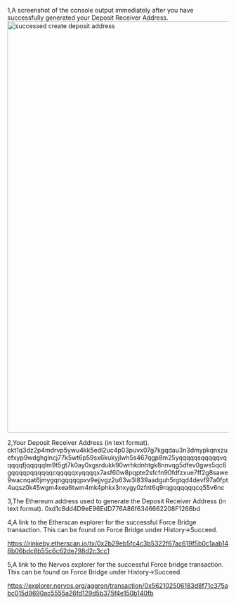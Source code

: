 

1,A screenshot of the console output immediately after you have successfully generated your Deposit Receiver Address.
<img width="935" alt="successed create deposit address" src="https://user-images.githubusercontent.com/86060421/128658060-38815a81-8cfc-4c84-a9bc-ddac232e472a.png">


2,Your Deposit Receiver Address (in text format). 
ckt1q3dz2p4mdrvp5ywu4kk5edl2uc4p03puvx07g7kgqdau3n3dmypkqnxzuefxyp9wdghglncj77k5wt6p59sx6kukyjlwh5s467qgp8m25yqqqqqsqqqqqvqqqqqfjqqqqqlm9t5gt7k0ay0xgsrdukk90wrhkdnhtgk8nnvqg5dfev0gws5qc6gqqqqpqqqqqqcqqqqqxyqqqqx7asf60w8pqpte2sfcfn90fdfzxue7ff2g8sawe9wacnqat6jmygqngqqqqpxv9ejjvgz2u63w3l839aadguh5rgtqd4devf97a0fpt4uqsz0k45wgm4xea6twm4mk4phkx3nxygy0zfnt6q9rqgqqqqqqcq55v6nc


3,The Ethereum address used to generate the Deposit Receiver Address (in text format). 
 0xd1c8dd4D9eE96EdD776A86f6346662208F1266bd


4,A link to the Etherscan explorer for the successful Force Bridge transaction. This can be found on Force Bridge under History→Succeed.

https://rinkeby.etherscan.io/tx/0x2b29eb5fc4c3b5322f67ac619f5b0c1aab148b06bdc8b55c6c62de798d2c3cc1 


5,A link to the Nervos explorer for the successful Force bridge transaction. This can be found on Force Bridge under History→Succeed. 

https://explorer.nervos.org/aggron/transaction/0x562102506183d8f71c375abc015d9690ac5555a26fd129d5b375f4e150b140fb
